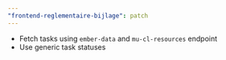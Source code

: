 ```yaml
---
"frontend-reglementaire-bijlage": patch
---
```


- Fetch tasks using `ember-data` and `mu-cl-resources` endpoint
- Use generic task statuses

